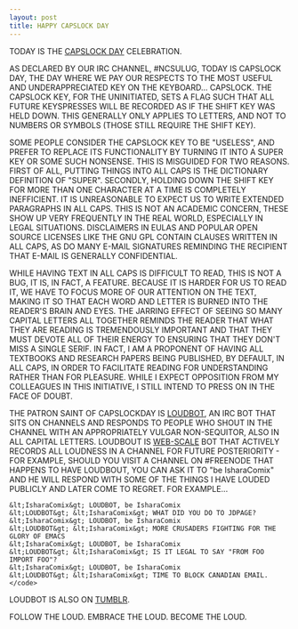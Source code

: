 ```yaml
---
layout: post
title: HAPPY CAPSLOCK DAY
---
```


TODAY IS THE <a href="http://capslockday.com">CAPSLOCK DAY</a> CELEBRATION.

AS DECLARED BY OUR IRC CHANNEL, #NCSULUG, TODAY IS CAPSLOCK DAY, THE DAY WHERE WE PAY OUR RESPECTS TO THE MOST USEFUL AND UNDERAPPRECIATED KEY ON THE KEYBOARD... CAPSLOCK. THE CAPSLOCK KEY, FOR THE UNINITIATED, SETS A FLAG SUCH THAT ALL FUTURE KEYSPRESSES WILL BE RECORDED AS IF THE SHIFT KEY WAS HELD DOWN. THIS GENERALLY ONLY APPLIES TO LETTERS, AND NOT TO NUMBERS OR SYMBOLS (THOSE STILL REQUIRE THE SHIFT KEY).

SOME PEOPLE CONSIDER THE CAPSLOCK KEY TO BE "USELESS", AND PREFER TO REPLACE ITS FUNCTIONALITY BY TURNING IT INTO A SUPER KEY OR SOME SUCH NONSENSE. THIS IS MISGUIDED FOR TWO REASONS. FIRST OF ALL, PUTTING THINGS INTO ALL CAPS IS THE DICTIONARY DEFINITION OF "SUPER". SECONDLY, HOLDING DOWN THE SHIFT KEY FOR MORE THAN ONE CHARACTER AT A TIME IS COMPLETELY INEFFICIENT. IT IS UNREASONABLE TO EXPECT US TO WRITE EXTENDED PARAGRAPHS IN ALL CAPS. THIS IS NOT AN ACADEMIC CONCERN, THESE SHOW UP VERY FREQUENTLY IN THE REAL WORLD, ESPECIALLY IN LEGAL SITUATIONS. DISCLAIMERS IN EULAS AND POPULAR OPEN SOURCE LICENSES LIKE THE GNU GPL CONTAIN CLAUSES WRITTEN IN ALL CAPS, AS DO MANY E-MAIL SIGNATURES REMINDING THE RECIPIENT THAT E-MAIL IS GENERALLY CONFIDENTIAL.

WHILE HAVING TEXT IN ALL CAPS IS DIFFICULT TO READ, THIS IS NOT A BUG, IT IS, IN FACT, A FEATURE. BECAUSE IT IS HARDER FOR US TO READ IT, WE HAVE TO FOCUS MORE OF OUR ATTENTION ON THE TEXT, MAKING IT SO THAT EACH WORD AND LETTER IS BURNED INTO THE READER'S BRAIN AND EYES. THE JARRING EFFECT OF SEEING SO MANY CAPITAL LETTERS ALL TOGETHER REMINDS THE READER THAT WHAT THEY ARE READING IS TREMENDOUSLY IMPORTANT AND THAT THEY MUST DEVOTE ALL OF THEIR ENERGY TO ENSURING THAT THEY DON'T MISS A SINGLE SERIF. IN FACT, I AM A PROPONENT OF HAVING ALL TEXTBOOKS AND RESEARCH PAPERS BEING PUBLISHED, BY DEFAULT, IN ALL CAPS, IN ORDER TO FACILITATE READING FOR UNDERSTANDING RATHER THAN FOR PLEASURE. WHILE I EXPECT OPPOSITION FROM MY COLLEAGUES IN THIS INITIATIVE, I STILL INTEND TO PRESS ON IN THE FACE OF DOUBT.

THE PATRON SAINT OF CAPSLOCKDAY IS <a href="http://twitter.com/loudbot">LOUDBOT</a>, AN IRC BOT THAT SITS ON CHANNELS AND RESPONDS TO PEOPLE WHO SHOUT IN THE CHANNEL WITH AN APPROPRIATELY VULGAR NON-SEQUITOR, ALSO IN ALL CAPITAL LETTERS. LOUDBOUT IS <a href="http://redis.io/">WEB-SCALE</a> BOT THAT ACTIVELY RECORDS ALL LOUDNESS IN A CHANNEL FOR FUTURE POSTERIORITY - FOR EXAMPLE, SHOULD YOU VISIT A CHANNEL ON #FREENODE THAT HAPPENS TO HAVE LOUDBOUT, YOU CAN ASK IT TO "be IsharaComix" AND HE WILL RESPOND WITH SOME OF THE THINGS I HAVE LOUDED PUBLICLY AND LATER COME TO REGRET. FOR EXAMPLE...

    &lt;IsharaComix&gt; LOUDBOT, be IsharaComix
    &lt;LOUDBOT&gt; &lt;IsharaComix&gt; WHAT DID YOU DO TO JDPAGE?
    &lt;IsharaComix&gt; LOUDBOT, be IsharaComix
    &lt;LOUDBOT&gt; &lt;IsharaComix&gt; MORE CRUSADERS FIGHTING FOR THE GLORY OF EMACS
    &lt;IsharaComix&gt; LOUDBOT, be IsharaComix
    &lt;LOUDBOT&gt; &lt;IsharaComix&gt; IS IT LEGAL TO SAY "FROM FOO IMPORT FOO"?
    &lt;IsharaComix&gt; LOUDBOT, be IsharaComix
    &lt;LOUDBOT&gt; &lt;IsharaComix&gt; TIME TO BLOCK CANADIAN EMAIL.</code>

LOUDBOT IS ALSO ON <a href="http://loudversations.tumblr.com/">TUMBLR</a>.

FOLLOW THE LOUD. EMBRACE THE LOUD. BECOME THE LOUD.
